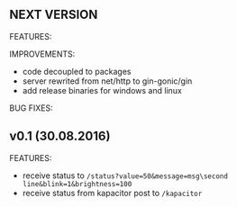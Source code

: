 ## NEXT VERSION

FEATURES:

IMPROVEMENTS:
  * code decoupled to packages
  * server rewrited from net/http to gin-gonic/gin
  * add release binaries for windows and linux

BUG FIXES:

## v0.1 (30.08.2016)

FEATURES:
  * receive status to `/status?value=50&message=msg\second line&blink=1&brightness=100`
  * receive status from kapacitor post to `/kapacitor`
